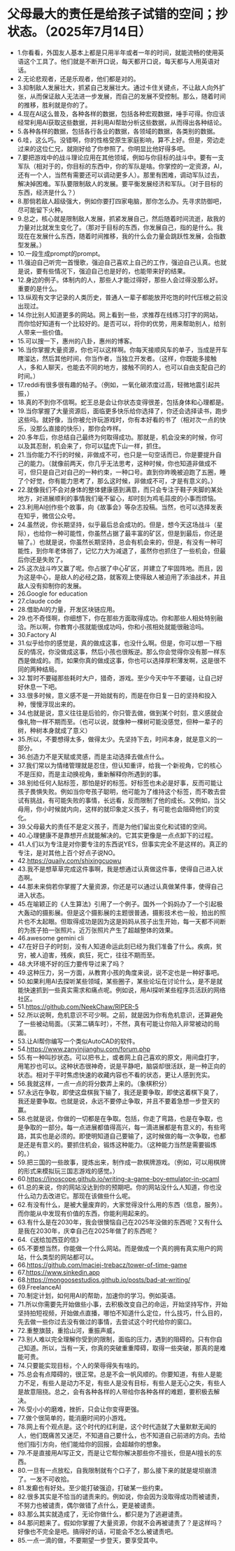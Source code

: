 # 父母最大的责任是给孩子试错的空间；抄状态。（2025年7月14日） 

- 1.你看看，外国友人基本上都是只用半年或者一年的时间，就能流畅的使用英语这个工具了。他们就是不断开口说，每天都开口说，每天都与人用英语对话。
- 2.无论悲观者，还是乐观者，他们都是对的。
- 3.抑制敌人发展壮大，抓紧自己发展壮大。通过卡住关键点，不让敌人向外扩张，从而保证敌人无法进一步发展，而自己的发展不受控制。那么，随着时间的推移，胜利就是你的了。
- 4.现在AI这么普及，各种各样的数据，包括各种宏观数据，唾手可得。你应该经常利用AI获取这些数据，并利用AI帮助分析这些数据，从而得出各种结论。
- 5.各种各样的数据，包括各行各业的数据，各领域的数据，各类别的数据。
- 6.哇，这么巧。没错啊，你的性格受原生家庭影响，算不上好。但是，旁边走过来的这位仁兄，就刚好给了你参照了。你明显比他好得多吧。
- 7.要把游戏中的战斗理论应用在其他领域，例如与你目标的战斗中。要有一支军队（相对于的，你目标的东西中，你的军队是啥。你掌控的一定资源，AI，还有一个人，当然有需要还可以调动更多人）。那里有困难，调动军队过去，解决掉困难。军队要限制敌人的发展。要平衡发展经济和军队。（对于目标的东西，经济是什么？）
- 8.那倘若敌人超级强大，例如你要打四家电脑，那你怎么办。先寻求防御吧，尽可能留下火种。
- 9.总之，核心就是限制敌人发展，抓紧发展自己，然后随着时间流逝，敌我的力量对比就发生变化了。（那对于目标的东西，你发展自己，指的是什么。我现在在发展什么东西，随着时间推移，我的什么会力量会跳跃性发展，会指数型发展。）
- 10.一段生成prompt的prompt。
- 11.强迫自己听完一首慢歌，强迫自己喜欢上自己的工作，强迫自己认真。也就是说，要有些情况下，强迫自己也是好的，也能带来好的结果。
- 12.身边的例子。体制内的人，那些人才能过得好，那些人会过得没那么好。重要的是什么。
- 13.纵观有文字记录的人类历史，普通人一辈子都能放开吃饱的时代压根之前没出现过。
- 14.你比别人知道更多的网站。网上看到一些，求推荐在线练习打字的网站，而你恰好知道有一个比较好的。是否可以，将你的优势，用来帮助别人，给别人带来一些价值。
- 15.可以搜一下，惠州的八卦，惠州的博客。
- 16.当你掌握大量资源，你也可以这样啊。你每天接顺风车的单子，当成是开车瞎溜达，然后其他时间，你当作者，当独立开发者。（这样，你既能多接触人，多和人聊天，也能去不同的地方，接触不同的人，也可以自由支配自己的时间。）
- 17.reddi有很多很有趣的帖子。（例如，一氧化碳浓度过高，轻微地震引起共振，）
- 18.真的不到你不信啊。蛇王总是会让你状态变得很差，包括身体和心理都是。
- 19.当你掌握了大量资源后，面临更多快乐给你选择了，你还会选择读书，跑步这些吗。就好像，当你被允许玩游戏时，你有本好看的书了（相对次一点的快乐，没那么直接的快乐），那你会咋样。
- 20.多年后，你总结自己最终为何取得成功。那就是，机会没来的时候，你可以及其忍耐，机会来了，你可以猛虎下山一样，抓住。
- 21.当你能力不行的时候，非做成不可，也只是一句空话而已，你是要提升自己的能力。（就像前两天，你几乎无法思考，这种时候，你也知道非做成不可，但只是自己对自己的一种约束，一种口号。直到你昨晚被迫跑了五圈，睡了个好觉，你有能力思考了，那么这时候，非做成不可，才是有意义的。）
- 22.就像我们不会对身体的整体健康感到满意，而只会专注于鞋子夹脚的某处地方，对进展顺利的事情我们毫不留心，却时刻为鸡毛蒜皮的小事而烦恼。
- 23.利用AI创作些个故事，向《故事会》等杂志投稿。当然，也可以选择发表在知乎，微信公众号。
- 24.虽然说，你长期坚持，似乎最后总会成功的。但是，想今天这场战斗（星际），也给你一种可能性，你虽然占据了最丰富的矿区，但是到最后，你还是输了。）也就是说，你虽然长期坚持，总会有机会来的，但是，有没有一种可能性，到你年老体弱了，记忆力大为减退了，虽然你也抓住了一些机会，但最后你还是失败了。
- 25.这次战斗咋又赢了呢。你占据了中心矿区，并建立了牢固阵地。而且，因为这是中心，是敌人的必经之路，就客观上使得敌人被迫用了添油战术，并且敌人没有抑制你的发展。
- 26.Google for education
- 27.claude code
- 28.借助AI的力量，开发区块链应用。
- 29.也不奇怪啊，你细想下，你在那些方面取得成功。你和那些人相处特别融洽。所以啊，你教育小孩就能很成功吗，你和小孩相处就能很融洽吗。
- 30.Factory AI
- 31.似乎给你的感觉是，真的做成这事，也没什么啊。但是，你可以想一下相反的情况，你没做成这事，然后小孩也很叛逆。那么你会觉得你没有那一样东西是做成的。而，如果你真的做成这事，你也可以选择厚积薄发啊，这是很不同的两种结局。
- 32.暂时不要碰那些耗时大户，猎奇，游戏。至少今天中午不要碰，让自己好好休息一下吧。
- 33.很多时候，意义感不是一开始就有的，而是在你日复一日的坚持和投入种，慢慢浮现出来的。
- 34.也就是说，意义往往是后验的，你只管去做，做到某个时刻，意义感就会像礼物一样不期而至。（也可以说，就像种一棵树可能没感觉，但种一辈子的树，种树本身就成了意义）
- 35.所以，不要想得太多，做得太少。先坚持下去，时间本身，就是意义的一部分。
- 36.创造力不是天赋或灵感，而是主动选择去做点什么。
- 37.我们常以为情绪管理就是忍住，但认知重评，给我一个新视角，它的核心不是压抑，而是主动换视角，重新解释你所遇到的事。
- 38.别给任何人贴标签，那怕是好的标签。好标签也未必是好事，反而可能让孩子畏惧失败。例如当你夸孩子聪明，他可能为了维持这个标签，而不敢去尝试有挑战，有可能失败的事情，长远看，反而限制了他的成长。又例如，当父母用，你小时候就内向，这样的就印象定义孩子，有可能也会阻碍他们的变化。
- 39.父母最大的责任不是定义孩子，而是为他们留出变化和试错的空间。
- 40.心理健康不是靠想开点就能解决的。它其实更像是一点点卸下的过程。
- 41.人们以为专注是对你要专注的东西说YES，但事实完全不是这样的。真正的专注，是对其他上百个好点子说NO。
- 42.https://quaily.com/shixingcuowu
- 43.我不是想草草完成这件事啊，我是想通过认真做这件事，使得自己进入状态啊。
- 44.那未来倘若你掌握了大量资源，你还是可以通过认真做某件事，使得自己进入状态。
- 45.在喻颖正的《人生算法》引用了一个例子。国外一个妈妈办了一个引起极大轰动的摄影展。但是这个摄影展的主题很普通，摄影技术也一般，拍出的照片也不太起眼。但取得成功是因为这是妈妈从孩子出生开始，每一天都不间断的为孩子拍一张照片。近万张照片产生了超越整体的效果。
- 46.awesome gemini cli
- 47.在好日子的时刻，没有人知道命运此刻已经为我们准备了什么。疾病，贫穷，被人迫害，残疾，疯狂，死亡，往往不期而至。
- 48.大环境不好的压力要传导过来了吗？
- 49.这种压力，另一方面，从教育小孩的角度来说，说不定也是一种好事吧。
- 50.如果利用AI去探听某些领域，某些圈子，某些论坛在讨论什么，是不是就能快速抓到一些真实需求和痛点呢。例如说，用AI探听某些程序员活跃的网络社区。
- 51.https://github.com/NeekChaw/RIPER-5
- 52.所以说啊，危机意识不可少啊。之前，就是因为你有危机意识，还算避免了一些被动局面。（买第二辆车时），不然，真有可能让你陷入非常被动的局面。
- 53.让AI帮你编写一个类似AutoCAD的软件。
- 54.https://www.zanyinjianghu.com/forum.php
- 55.有一种叫抄状态。可以把书上，或者网上自己喜欢的原文，用间盘打字，用笔抄也可以。这种状态很神奇，说是平静吧，脑袋却很活跃，是一种正向的状态。相对于平时焦虑快速的收藏内容也不看的状态，更让人感到充实。
- 56.我就这样，一点一点的将分数弄上来的。（象棋积分）
- 57.永远在争取，即使这盘棋我下输了，我还是要争取，即使这着棋下臭了，我还是要争取。也就是说，永远不要停止争取，并且不要着急想一步登天的赢。
- 58.也就是说，你做的一切都是在争取。包括，你走了弯路，也是在争取，也是争取的一部分。每一点进展都值得高兴，每一滴进展都是有意义的，有些弯路，其实也是必须的。即使明知道自己要输了，这时候做的每一次争取，也都是还是有意义的。要抓住机会，锻炼这种能力。（这种能力当然是需要锻炼的。）
- 59.把三国的一些故事，提炼出来，制作成一款棋牌游戏。（例如，可以用棋牌的形式来模拟玩三国志游戏的感觉。）
- 60.https://linoscope.github.io/writing-a-game-boy-emulator-in-ocaml
- 61.总的来说，你的网站没达到你的预期吧。你的网站没什么人知道，你也没什么动力去改进它。那现在该做些什么呢。
- 62.有没有什么，是被大量废弃的，大家觉得没什么用的东西（信息，服务）。而你能从中发现有价值的东西，你能利用起来的。
- 63.有什么是在2030年，我会很懊恼自己在2025年没做的东西呢？又有什么是我在2030年，庆幸自己在2025年做了的东西呢？
- 64.《送给加西亚的信》
- 65.不要想当然，你能做一个什么网站。而是做成一个真的拥有真实用户的网站，什么类型的网站都可以。
- 66.https://github.com/maciej-trebacz/tower-of-time-game
- 67.https://www.sinkedin.app
- 68.https://mongoosestudios.github.io/posts/bad-at-writing/
- 69.FreelanceAI
- 70.制定计划，如何用AI的帮助，加速你的学习。例如英语。
- 71.所以你需要先开始做些小事，去积极改变自己的命运，开始坚持写作，开始坚持拍短视频，开始做点直播，哪怕不知道什么定位，什么技巧，什么目的，先去做一些你过去没有做过的事情，去尝试这个时代给你的窗口。
- 72.重整旗鼓，重拾山河，重振声威，
- 73.别人难以完全理解你受到的限制，面临的压力，遇到的阻碍的。只有你自己知道。所以，当有一天，你真的突破重重障碍，取得一些突破，那真的是难能可贵。
- 74.只要能实现目标，个人的荣辱得失有啥的。
- 75.总会有点障碍的，很正常。总是不会一帆风顺的。你要知道，有些人是能力不足，有些人是动力不足，有些人是没有目标，有些人是无心之失，有些人是故意阻挠。总之，会有各种各样的人带给你各种各样的难题，要积极去解决。
- 76.受小小的磨难，挫折，只会让你变得更强。
- 77.做个很简单的，能消磨时间的小游戏。
- 78.网上有个观点是。这个时代的红利是，这个时代造就了大量默默无闻的人，他们既痛苦又迷茫，不知道自己要什么，也不知道自己前进的方向。去给他们指引方向，他们能给你的回报，会超越你的想象。
- 79.不是直接用AI写正文，而是让它帮你解决那些你不擅长，但是AI擅长的东西。
- 80.一旦有一点放松，自我限制就有个口子了，那么接下来的就是堤坝崩溃了。一发不可收拾。
- 81.发癫也有好处。至少能打破强迫，打破某一些约束。
- 82.很多其实是不恰当的谴责来的。例如说，你会因为没取得成功而被谴责，不努力也被谴责，偶尔做错了点什么，更是被谴责。
- 83.那么其实就造成了，无论你做什么，都只是为了逃避谴责。
- 84.那问题来了。假如你掌握了大量资源，你就不会再被谴责了？是这样吗？好像也不完全是吧。搞得好的话，可能会不怎么被谴责吧。
- 85.一点一滴的做，不要期望一步登天，要享受其中。


